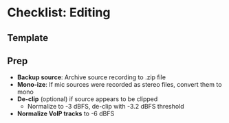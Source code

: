 # Checklist: Editing

## Template



## Prep

* **Backup source**: Archive source recording to .zip file
* **Mono-ize**: If mic sources were recorded as stereo files, convert them to mono
* **De-clip** (optional) if source appears to be clipped
    * Normalize to -3 dBFS, de-clip with -3.2 dBFS threshold
* **Normalize VoIP tracks** to -6 dBFS
